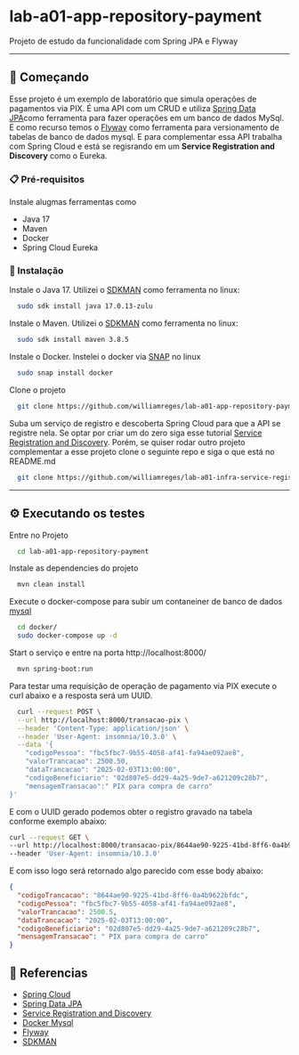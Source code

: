 # lab-a01-app-repository-payment

Projeto de estudo da funcionalidade com Spring JPA e Flyway

---

## 🚀 Começando

Esse projeto é um exemplo de laboratório que simula operações de pagamentos via PIX. É uma API com um CRUD e utiliza 
[Spring Data JPA](https://spring.io/projects/spring-data-jpa)como ferramenta para fazer operações em um banco de dados 
MySql. E como recurso temos o [Flyway](https://www.red-gate.com/products/flyway/community/) como ferramenta para 
versionamento de tabelas de banco de dados mysql. E para complementar essa API trabalha com Spring Cloud e está se 
regisrando em um **Service Registration and Discovery** como o Eureka.



### 📋 Pré-requisitos

Instale alugmas ferramentas como

* Java 17
* Maven
* Docker
* Spring Cloud Eureka

### 🔧 Instalação

Instale o Java 17. Utilizei o [SDKMAN](https://sdkman.io/) como ferramenta no linux:
```bash
  sudo sdk install java 17.0.13-zulu
```

Instale o Maven. Utilizei o [SDKMAN](https://sdkman.io/) como ferramenta no linux:
```bash
  sudo sdk install maven 3.8.5
```
Instale o Docker. Instelei o docker via [SNAP](https://snapcraft.io/) no linux

```bash
  sudo snap install docker
```

Clone o projeto

```bash
  git clone https://github.com/williamreges/lab-a01-app-repository-payment.git
```

Suba um serviço de registro e descoberta Spring Cloud para que a API se registre nela. Se optar por criar um do zero
siga esse tutorial [Service Registration and Discovery](https://spring.io/guides/gs/service-registration-and-discovery).
Porém, se quiser rodar outro projeto complementar a esse projeto clone o seguinte repo e siga o que está no README.md
```bash
  git clone https://github.com/williamreges/lab-a01-infra-service-registry
```
---

## ⚙️ Executando os testes

Entre no Projeto

```bash
  cd lab-a01-app-repository-payment
```

Instale as dependencies do projeto

```bash
  mvn clean install
```
Execute o docker-compose para subir um contaneiner de banco de dados [mysql](https://hub.docker.com/_/mysql)

```bash
  cd docker/
  sudo docker-compose up -d
```

Start o serviço e entre na porta http://localhost:8000/

```bash
  mvn spring-boot:run
```

Para testar uma requisição de operação de pagamento via PIX execute o curl abaixo e a resposta será um UUID.
```bash
  curl --request POST \
  --url http://localhost:8000/transacao-pix \
  --header 'Content-Type: application/json' \
  --header 'User-Agent: insomnia/10.3.0' \
  --data '{
	"codigoPessoa": "fbc5fbc7-9b55-4058-af41-fa94ae092ae8",
	"valorTrancacao": 2500.50,
	"dataTrancacao": "2025-02-03T13:00:00",
	"codigoBeneficiario": "02d807e5-dd29-4a25-9de7-a621209c28b7",
	"mensagemTransacao":" PIX para compra de carro"
}'
```
E com o UUID gerado podemos obter o registro gravado na tabela conforme exemplo abaixo:

```bash
curl --request GET \
--url http://localhost:8000/transacao-pix/8644ae90-9225-41bd-8ff6-0a4b9622bfdc \
--header 'User-Agent: insomnia/10.3.0'
```
E com isso logo será retornado algo parecido com esse body abaixo:

```json
{
  "codigoTrancacao": "8644ae90-9225-41bd-8ff6-0a4b9622bfdc",
  "codigoPessoa": "fbc5fbc7-9b55-4058-af41-fa94ae092ae8",
  "valorTrancacao": 2500.5,
  "dataTrancacao": "2025-02-03T13:00:00",
  "codigoBeneficiario": "02d807e5-dd29-4a25-9de7-a621209c28b7",
  "mensagemTransacao": " PIX para compra de carro"
}
```



## 🔗 Referencias
* [Spring Cloud](https://spring.io/cloud)
* [Spring Data JPA](https://spring.io/projects/spring-data-jpa)
* [Service Registration and Discovery](https://spring.io/guides/gs/service-registration-and-discovery)
* [Docker Mysql](https://hub.docker.com/_/mysql)
* [Flyway](https://www.red-gate.com/products/flyway/community/)
* [SDKMAN](https://sdkman.io/) 
